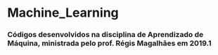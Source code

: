 # Machine_Learning
### Códigos desenvolvidos na disciplina de Aprendizado de Máquina, ministrada pelo prof. Régis Magalhães em 2019.1

